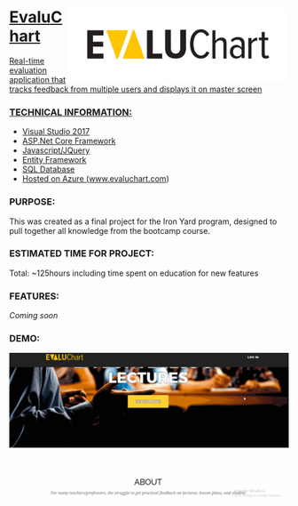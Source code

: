 <a href="https://www.evaluchart.com/">
    <img src="https://raw.githubusercontent.com/devalexer/EvaluationApp/master/media/Evaluchart3%202c-01.png" alt="EvaluChart Logo" title="EvaluChart" align="right" width="400" />

EvaluChart
======================

Real-time evaluation application that tracks feedback from multiple users and displays it on master screen

### TECHNICAL INFORMATION:
- Visual Studio 2017
- ASP.Net Core Framework
- Javascript/JQuery
- Entity Framework
- SQL Database
- Hosted on Azure (www.evaluchart.com)

### PURPOSE:

This was created as a final project for the Iron Yard program, designed to pull together all knowledge from the bootcamp course.

### ESTIMATED TIME FOR PROJECT:

Total: ~125hours including time spent on education for new features

### FEATURES:

*Coming soon*

### DEMO:
![](https://raw.githubusercontent.com/devalexer/EvaluationApp/master/media/EvaluChart.gif)
